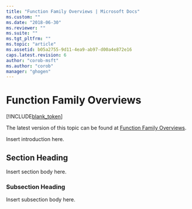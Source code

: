```yaml
---
title: "Function Family Overviews | Microsoft Docs"
ms.custom: ""
ms.date: "2018-06-30"
ms.reviewer: ""
ms.suite: ""
ms.tgt_pltfrm: ""
ms.topic: "article"
ms.assetid: b05a2755-9d11-4ea9-ab97-d00a4e872e16
caps.latest.revision: 6
author: "corob-msft"
ms.author: "corob"
manager: "ghogen"
---
```

# Function Family Overviews
[!INCLUDE[blank_token](../includes/blank-token.md)]

The latest version of this topic can be found at [Function Family Overviews](https://docs.microsoft.com/cpp/c-runtime-library/function-family-overviews).  
  
Insert introduction here.  
  
## Section Heading  
 Insert section body here.  
  
### Subsection Heading  
 Insert subsection body here.





